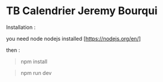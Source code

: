 # TB Calendrier Jeremy Bourqui

Installation :

you need node nodejs installed [https://nodejs.org/en/]

then :

>npm install

>npm run dev